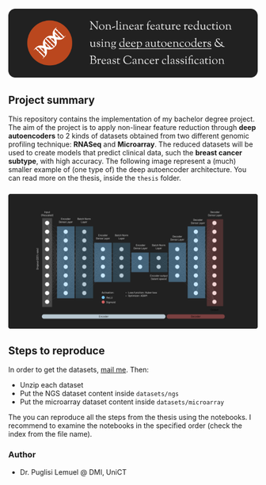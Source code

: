 <p align="center">
  <img src="./docs/head.png" />
</p>



## Project summary

This repository contains the implementation of my bachelor degree project. The aim of the project is to apply non-linear feature reduction through **deep autoencoders** to 2 kinds of datasets obtained from two different genomic profiling technique: **RNASeq** and **Microarray**. The reduced datasets will be used to create models that predict clinical data, such the **breast cancer subtype**, with high accuracy. The following image represent a (much) smaller example of (one type of) the deep autoencoder architecture. You can read more on the thesis, inside the `thesis` folder.



<p align="center" style="padding-top: 10px">
  <img src="./docs/nn.png" />
</p>



## Steps to reproduce

In order to get the datasets, [mail me](mailto:lemuelpuglisi001@gmail.com). Then: 

* Unzip each dataset
* Put the NGS dataset content inside `datasets/ngs`
* Put the microarray dataset content inside `datasets/microarray`

The you can reproduce all the steps from the thesis using the notebooks. I recommend to examine the notebooks in the specified order (check the index from the file name). 



### Author 

* Dr. Puglisi Lemuel @ DMI, UniCT
